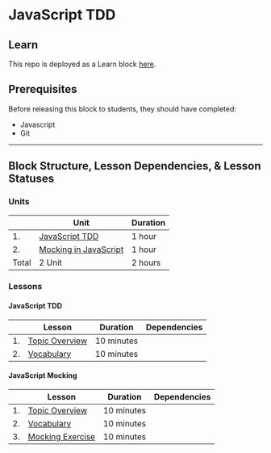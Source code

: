 # JavaScript TDD

## Learn

This repo is deployed as a Learn block [here](https://learn-2.galvanize.com/blocks/519).

## Prerequisites

Before releasing this block to students, they should have completed:

- Javascript
- Git

---

## Block Structure, Lesson Dependencies, & Lesson Statuses

### Units

|       | Unit                                                            | Duration |
| ----- | --------------------------------------------------------------- | -------- |
| 1.    | [JavaScript TDD](#javascript-tdd)                               |  1 hour  |
| 2.    | [Mocking in JavaScript](#javascript-mocking)                    |  1 hour  |
| Total | 2 Unit                                                          |  2 hours |

### Lessons

#### JavaScript TDD

|       | Lesson                                                           |   Duration  |   Dependencies   |
| ----- | ---------------------------------------------------------------- |   --------  |   ------------   |
| 1.    | [Topic Overview](/units/00-javascript-tdd/01-unit-overview.md)   |  10 minutes |
| 2.    | [Vocabulary](/units/00-javascript-tdd/02-vocabulary.md)          |  10 minutes |

#### JavaScript Mocking

|       | Lesson                                                               |   Duration  |   Dependencies   |
| ----- | -------------------------------------------------------------------- |   --------  |   ------------   |
| 1.    | [Topic Overview](/units/01-javascript-mocking/01-unit-overview.md)   |  10 minutes |
| 2.    | [Vocabulary](/units/01-javascript-mocking/02-vocabulary.md)          |  10 minutes |
| 3.    | [Mocking Exercise](/units/01-javascript-mocking/03-exercise.md)      |  10 minutes |
